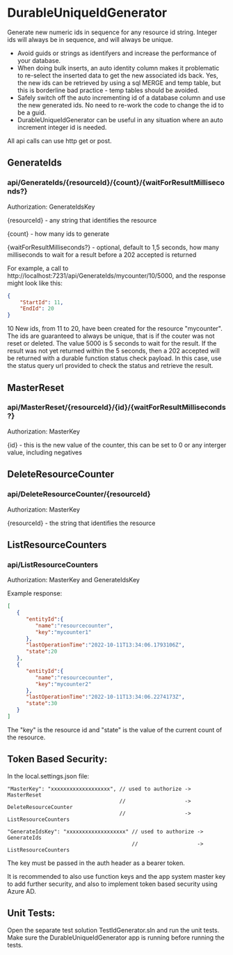 # DurableUniqueIdGenerator
Generate new numeric ids in sequence for any resource id string. Integer ids will always be in sequence, and will always be unique.

- Avoid guids or strings as identifyers and increase the performance of your database.
- When doing bulk inserts, an auto identity column makes it problematic to re-select the inserted data to get the new associated ids back. Yes, the new ids can be retrieved by using a sql MERGE and temp table, but this is borderline bad practice - temp tables should be avoided.
- Safely switch off the auto incrementing id of a database column and use the new generated ids. No need to re-work the code to change the id to be a guid.
- DurableUniqueIdGenerator can be useful in any situation where an auto increment integer id is needed.

All api calls can use http get or post.

## GenerateIds

### api/GenerateIds/{resourceId}/{count}/{waitForResultMilliseconds?}

Authorization: GenerateIdsKey

{resourceId} - any string that identifies the resource

{count} - how many ids to generate

{waitForResultMilliseconds?} - optional, default to 1,5 seconds, how many milliseconds to wait for a result before a 202 accepted is returned

For example, a call to http://localhost:7231/api/GenerateIds/mycounter/10/5000, and the response might look like this:
```json
{
    "StartId": 11,
    "EndId": 20
}
```
10 New ids, from 11 to 20, have been created for the resource "mycounter". The ids are guaranteed to always be unique, that is if the couter was not reset or deleted. The value 5000 is 5 seconds to wait for the result. If the result was not yet returned within the 5 seconds, then a 202 accepted will be returned with a durable function status check payload. In this case, use the status query url provided to check the status and retrieve the result.

## MasterReset

### api/MasterReset/{resourceId}/{id}/{waitForResultMilliseconds?}

Authorization: MasterKey

{id} - this is the new value of the counter, this can be set to 0 or any interger value, including negatives

## DeleteResourceCounter

### api/DeleteResourceCounter/{resourceId}

Authorization: MasterKey

{resourceId} - the string that identifies the resource

## ListResourceCounters

### api/ListResourceCounters

Authorization: MasterKey and GenerateIdsKey

Example response:
```json
[
   {
      "entityId":{
         "name":"resourcecounter",
         "key":"mycounter1"
      },
      "lastOperationTime":"2022-10-11T13:34:06.1793106Z",
      "state":20
   },
   {
      "entityId":{
         "name":"resourcecounter",
         "key":"mycounter2"
      },
      "lastOperationTime":"2022-10-11T13:34:06.2274173Z",
      "state":30
   }
]
```
The "key" is the resource id and "state" is the value of the current count of the resource.

## Token Based Security:

In the local.settings.json file:

    "MasterKey": "xxxxxxxxxxxxxxxxxxx", // used to authorize -> MasterReset
                                        //                   -> DeleteResourceCounter
                                        //                   -> ListResourceCounters
    
    "GenerateIdsKey": "xxxxxxxxxxxxxxxxxxx" // used to authorize -> GenerateIds
                                            //                   -> ListResourceCounters
    
The key must be passed in the auth header as a bearer token.

It is recommended to also use function keys and the app system master key to add further security, and also to implement token based security using Azure AD.

## Unit Tests:

Open the separate test solution TestIdGenerator.sln and run the unit tests. Make sure the DurableUniqueIdGenerator app is running before running the tests.
